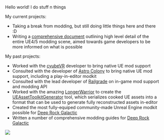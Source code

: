 Hello world! I do stuff n things

My current projects:
- Taking a break from modding, but still doing little things here and there :D
- Writing a [comprehensive document](https://buckminsterfullerene02.github.io/dev-guide/) outlining high level detail of the entire UE4/5 modding scene, aimed towards game developers to be more informed on what is possible

My past projects:
- Worked with the [cyubeVR](https://store.steampowered.com/app/619500/cyubeVR/) developer to bring native UE mod support
- Consulted with the developer of [Astro Colony](https://store.steampowered.com/app/1614550/Astro_Colony/) to bring native UE mod support, including a play-in-editor modkit
- Consulted with the lead developer of [Railgrade](https://store.epicgames.com/en-US/p/railgrade) on in-game mod support and modding API 
- Worked with the amazing [LongerWarrior](https://github.com/LongerWarrior) to create the [UEAssetToolkitGenerator](https://github.com/LongerWarrior/UEAssetToolkitGenerator) tool, which serializes cooked UE assets into a format that can be used to generate fully reconstructed assets in-editor
- Created the most fully-equiped community-made Unreal Engine modkit possible for [Deep Rock Galactic](https://github.com/DRG-Modding/Community-Modkit)
- Written a number of comprehensive modding guides for [Deep Rock Galactic](https://mod.io/u/buckminsterfullerene/r)

![](https://github-readme-stats.vercel.app/api?username=Buckminsterfullerene02&show_icons=true&title_color=fff&icon_color=f9f9f9&text_color=9f9f9f&bg_color=0D1117&count_private=false&include_all_commits=true&hide_border=true&hide_title=false)
